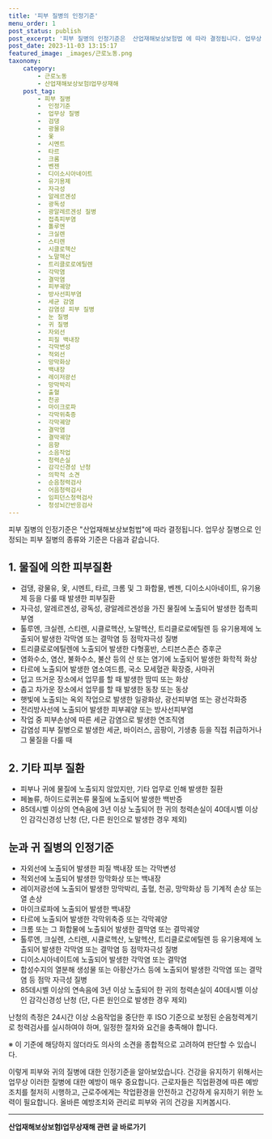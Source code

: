```yaml
---
title: '피부 질병의 인정기준'
menu_order: 1
post_status: publish
post_excerpt: '피부 질병의 인정기준은  산업재해보상보험법 에 따라 결정됩니다. 업무상 질병으로 인정되는 피부 질병의 종류와 기준은 다음과 같습니다.'
post_date: 2023-11-03 13:15:17
featured_image: _images/근로노동.png
taxonomy:
    category:
        - 근로노동
        - 산업재해보상보험Ⅰ업무상재해
    post_tag:
        - 피부 질병
        -  인정기준
        -  업무상 질병
        -  검댕
        -  광물유
        -  옻
        -  시멘트
        -  타르
        -  크롬
        -  벤젠
        -  디이소시아네이트
        -  유기용제
        -  자극성
        -  알레르겐성
        -  광독성
        -  광알레르겐성 질병
        -  접촉피부염
        -  톨루엔
        -  크실렌
        -  스티렌
        -  시클로헥산
        -  노말헥산
        -  트리클로로에틸렌
        -  각막염
        -  결막염
        -  피부궤양
        -  방사선피부염
        -  세균 감염
        -  감염성 피부 질병
        -  눈 질병
        -  귀 질병
        -  자외선
        -  피질 백내장
        -  각막변성
        -  적외선
        -  망막화상
        -  백내장
        -  레이저광선
        -  망막박리
        -  출혈
        -  천공
        -  마이크로파
        -  각막위축증
        -  각막궤양
        -  결막염
        -  결막궤양
        -  음향
        -  소음작업
        -  청력손실
        -  감각신경성 난청
        -  의학적 소견
        -  순음청력검사
        -  어음청력검사
        -  임피던스청력검사
        -  청성뇌간반응검사
---
```



피부 질병의 인정기준은 "산업재해보상보험법"에 따라 결정됩니다. 업무상 질병으로 인정되는 피부 질병의 종류와 기준은 다음과 같습니다.

## 1. 물질에 의한 피부질환

- 검댕, 광물유, 옻, 시멘트, 타르, 크롬 및 그 화합물, 벤젠, 디이소시아네이트, 유기용제 등을 다룰 때 발생한 피부질환
- 자극성, 알레르겐성, 광독성, 광알레르겐성을 가진 물질에 노출되어 발생한 접촉피부염
- 톨루엔, 크실렌, 스티렌, 시클로헥산, 노말헥산, 트리클로로에틸렌 등 유기용제에 노출되어 발생한 각막염 또는 결막염 등 점막자극성 질병
- 트리클로로에틸렌에 노출되어 발생한 다형홍반, 스티븐스존슨 증후군
- 염화수소, 염산, 불화수소, 불산 등의 산 또는 염기에 노출되어 발생한 화학적 화상
- 타르에 노출되어 발생한 염소여드름, 국소 모세혈관 확장증, 사마귀
- 덥고 뜨거운 장소에서 업무를 할 때 발생한 땀띠 또는 화상
- 춥고 차가운 장소에서 업무를 할 때 발생한 동창 또는 동상
- 햇빛에 노출되는 옥외 작업으로 발생한 일광화상, 광선피부염 또는 광선각화증
- 전리방사선에 노출되어 발생한 피부궤양 또는 방사선피부염
- 작업 중 피부손상에 따른 세균 감염으로 발생한 연조직염
- 감염성 피부 질병으로 발생한 세균, 바이러스, 곰팡이, 기생충 등을 직접 취급하거나 그 물질을 다룰 때

## 2. 기타 피부 질환

- 피부나 귀에 물질에 노출되지 않았지만, 기타 업무로 인해 발생한 질환
- 페놀류, 하이드로퀴논류 물질에 노출되어 발생한 백반증
- 85데시벨 이상의 연속음에 3년 이상 노출되어 한 귀의 청력손실이 40데시벨 이상인 감각신경성 난청 (단, 다른 원인으로 발생한 경우 제외)

## 눈과 귀 질병의 인정기준

- 자외선에 노출되어 발생한 피질 백내장 또는 각막변성
- 적외선에 노출되어 발생한 망막화상 또는 백내장
- 레이저광선에 노출되어 발생한 망막박리, 출혈, 천공, 망막화상 등 기계적 손상 또는 열 손상
- 마이크로파에 노출되어 발생한 백내장
- 타르에 노출되어 발생한 각막위축증 또는 각막궤양
- 크롬 또는 그 화합물에 노출되어 발생한 결막염 또는 결막궤양
- 톨루엔, 크실렌, 스티렌, 시클로헥산, 노말헥산, 트리클로로에틸렌 등 유기용제에 노출되어 발생한 각막염 또는 결막염 등 점막자극성 질병
- 디이소시아네이트에 노출되어 발생한 각막염 또는 결막염
- 합성수지의 열분해 생성물 또는 아황산가스 등에 노출되어 발생한 각막염 또는 결막염 등 점막 자극성 질병
- 85데시벨 이상의 연속음에 3년 이상 노출되어 한 귀의 청력손실이 40데시벨 이상인 감각신경성 난청 (단, 다른 원인으로 발생한 경우 제외)

난청의 측정은 24시간 이상 소음작업을 중단한 후 ISO 기준으로 보정된 순음청력계기로 청력검사를 실시하여야 하며, 일정한 절차와 요건을 충족해야 합니다.

※ 이 기준에 해당하지 않더라도 의사의 소견을 종합적으로 고려하여 판단할 수 있습니다.

이렇게 피부와 귀의 질병에 대한 인정기준을 알아보았습니다. 건강을 유지하기 위해서는 업무상 이러한 질병에 대한 예방이 매우 중요합니다. 근로자들은 직업환경에 따른 예방조치를 철저히 시행하고, 근로주에게는 작업환경을 안전하고 건강하게 유지하기 위한 노력이 필요합니다. 올바른 예방조치와 관리로 피부와 귀의 건강을 지켜봅시다.
<!-- wp:separator -->
<hr class="wp-block-separator has-alpha-channel-opacity"/>
<!-- /wp:separator -->

<!-- wp:group {"backgroundColor":"base","layout":{"type":"constrained"}} -->
<div class="wp-block-group has-base-background-color has-background"><!-- wp:paragraph {"align":"center","fontSize":"medium"} -->
<p class="has-text-align-center has-large-font-size"><strong>산업재해보상보험Ⅰ업무상재해 관련 글 바로가기</strong></p>
<!-- /wp:paragraph -->


<!-- wp:latest-posts
{"categories":[{"id":10860,"count":19,"description":"","link":"https://uknowlaw.com/category/%ec%82%b0%ec%97%85%ec%9e%ac%ed%95%b4%eb%b3%b4%ec%83%81%eb%b3%b4%ed%97%98%e2%85%b0%ec%97%85%eb%ac%b4%ec%83%81%ec%9e%ac%ed%95%b4/","name":"산업재해보상보험Ⅰ업무상재해","slug":"산업재해보상보험Ⅰ업무상재해","taxonomy":"category","parent":0,"meta":[],"_links":{"self":[{"href":"https://uknowlaw.com/wp-json/wp/v2/categories/10860"}],"collection":[{"href":"https://uknowlaw.com/wp-json/wp/v2/categories"}],"about":[{"href":"https://uknowlaw.com/wp-json/wp/v2/taxonomies/category"}],"wp:post_type":[{"href":"https://uknowlaw.com/wp-json/wp/v2/posts?categories=10860"}],"curies":[{"name":"wp","href":"https://api.w.org/{rel}","templated":true}]}}],"postsToShow":100,"excerptLength":28,"postLayout":"grid","columns":2,"featuredImageAlign":"left","featuredImageSizeSlug":"large","fontSize":"small"} /--></div>
<!-- /wp:group -->